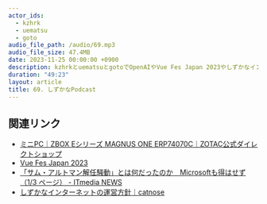 ```yaml
---
actor_ids:
  - kzhrk
  - uematsu
  - goto
audio_file_path: /audio/69.mp3
audio_file_size: 47.4MB
date: 2023-11-25 00:00:00 +0900
description: kzhrkとuematsuとgotoでOpenAIやVue Fes Japan 2023やしずかなインターネットについて話しました。
duration: "49:23"
layout: article
title: 69. しずかなPodcast
---
```


<!-- prettier-ignore-start -->
## 関連リンク

- [ミニPC｜ZBOX Eシリーズ MAGNUS ONE ERP74070C｜ZOTAC公式ダイレクトショップ](https://zotac.co.jp/product/zotac-zbox-magnus-one-erp74070c/)
- [Vue Fes Japan 2023](https://vuefes.jp/2023/)
- [「サム・アルトマン解任騒動」とは何だったのか　Microsoftも得はせず（1/3 ページ） - ITmedia NEWS](https://www.itmedia.co.jp/news/articles/2311/24/news129.html)
- [しずかなインターネットの運営方針｜catnose](https://sizu.me/catnose/posts/my106h8)
<!-- prettier-ignore-end -->
